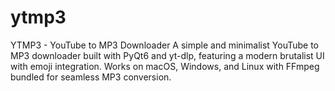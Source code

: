 # ytmp3
YTMP3 - YouTube to MP3 Downloader A simple and minimalist YouTube to MP3 downloader built with PyQt6 and yt-dlp, featuring a modern brutalist UI with emoji integration. Works on macOS, Windows, and Linux with FFmpeg bundled for seamless MP3 conversion.
